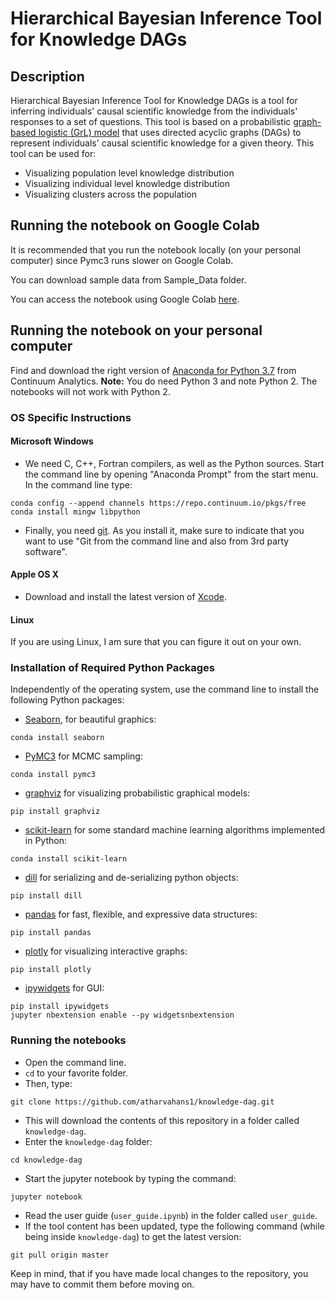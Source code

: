 # Hierarchical Bayesian Inference Tool for Knowledge DAGs


## Description

Hierarchical Bayesian Inference Tool for Knowledge DAGs is a tool for inferring individuals' causal scientific knowledge from the individuals' responses to a set of questions. This tool is based on a probabilistic [graph-based logistic (GrL) model](cite_paper) that uses directed acyclic graphs (DAGs) to represent individuals' causal scientific knowledge for a given theory. This tool can be used for:
+ Visualizing population level knowledge distribution
+ Visualizing individual level knowledge distribution
+ Visualizing clusters across the population



## Running the notebook on Google Colab
It is recommended that you run the notebook locally (on your personal computer) since Pymc3 runs slower on Google Colab.

You can download sample data from Sample_Data folder. 

You can access the notebook using Google Colab [here](https://colab.research.google.com/drive/1z_DAoyURAGzJhYD-PagPrPetvbtUH4ba?usp=sharing). 


## Running the notebook on your personal computer

Find and download the right version of
[Anaconda for Python 3.7](https://www.anaconda.com/distribution) from Continuum Analytics.
**Note:** You do need Python 3 and note Python 2. The notebooks will not work
with Python 2.

### OS Specific Instructions

#### Microsoft Windows

+ We need C, C++, Fortran compilers, as well as the Python sources.
Start the command line by opening "Anaconda Prompt" from the
start menu. In the command line type:
```
conda config --append channels https://repo.continuum.io/pkgs/free
conda install mingw libpython
```
+ Finally, you need [git](https://git-scm.com/downloads). As you install it,
make sure to indicate that you want to use "Git from the command line and
also from 3rd party software".

#### Apple OS X

+ Download and install the latest version of [Xcode](https://developer.apple.com/xcode/download/).

#### Linux

If you are using Linux, I am sure that you can figure it out on your own.

### Installation of Required Python Packages

Independently of the operating system, use the command line to install the following Python packages:
+ [Seaborn](http://stanford.edu/~mwaskom/software/seaborn/), for beautiful graphics:
```
conda install seaborn
```

+ [PyMC3](https://docs.pymc.io/) for MCMC sampling:
```
conda install pymc3
```

+ [graphviz](https://www.graphviz.org/download/) for visualizing probabilistic graphical models:
```
pip install graphviz
```

+ [scikit-learn](https://scikit-learn.org/stable/) for some standard machine learning algorithms implemented in Python:
```
conda install scikit-learn
```

+ [dill](https://pypi.org/project/dill/) for serializing and de-serializing python objects:
```
pip install dill
```

+ [pandas](https://pypi.org/project/pandas/) for fast, flexible, and expressive data structures:
```
pip install pandas
```

+ [plotly](https://plotly.com/python/) for visualizing interactive graphs:
```
pip install plotly
```

+ [ipywidgets](https://ipywidgets.readthedocs.io/en/stable/user_guide.html) for GUI:
```
pip install ipywidgets
jupyter nbextension enable --py widgetsnbextension
```

### Running the notebooks

+ Open the command line.
+ `cd` to your favorite folder.
+ Then, type:
```
git clone https://github.com/atharvahans1/knowledge-dag.git
```
+ This will download the contents of this repository in a folder called `knowledge-dag`.
+ Enter the ``knowledge-dag`` folder:
```
cd knowledge-dag
```
+ Start the jupyter notebook by typing the command:
```
jupyter notebook
```
+ Read the user guide (`user_guide.ipynb`) in the folder called `user_guide`.
+ If the tool content has been updated, type the following command (while being inside `knowledge-dag`) to get the latest version:
```
git pull origin master
```
Keep in mind, that if you have made local changes to the repository, you may have to commit them before moving on.